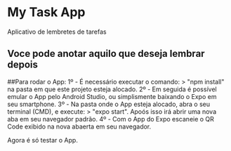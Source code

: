 # My Task App
Aplicativo de lembretes de tarefas

## Voce pode anotar aquilo que deseja lembrar depois

##Para rodar o App:
1º - É necessário executar o comando: > "npm install" na pasta em que este projeto esteja alocado.
2º - Em seguida é possível emular o App pelo Android Studio, ou simplismente baixando o Expo em seu smartphone.
3º - Na pasta onde o App esteja alocado, abra o seu terminal (CMD), e execute: > "expo start". Apoós isso irá abrir uma nova aba em seu navegador padrão.
4º - Com o App do Expo escaneie o QR Code exibido na nova abaerta em seu navegador.

Agora é só testar o App.
